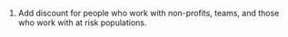 1. Add discount for people who work with non-profits, teams, and those who work with at risk populations.